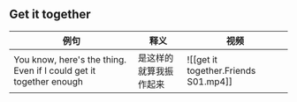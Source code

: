 ## Get it together

| 例句                                                                 | 释义           | 视频                                   |
| ------------------------------------------------------------------ | ------------ | ------------------------------------ |
| You know, here's the thing. Even if I could get it together enough | 是这样的 就算我振作起来 | ![[get it together.Friends S01.mp4]] |
